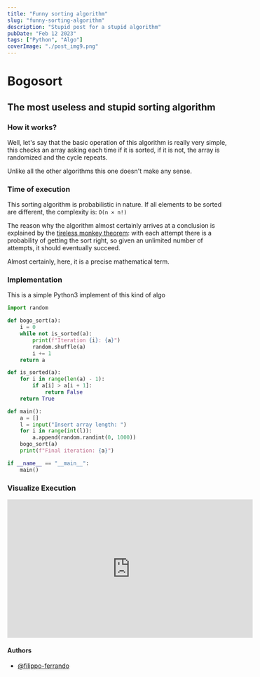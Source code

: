 ```yaml
---
title: "Funny sorting algorithm"
slug: "funny-sorting-algorithm"
description: "Stupid post for a stupid algorithm"
pubDate: "Feb 12 2023"
tags: ["Python", "Algo"]
coverImage: "./post_img9.png"
---
```


# Bogosort
## The most useless and stupid sorting algorithm

### How it works?

Well, let's say that the basic operation of this algorithm is really very simple, this checks an array asking each time if it is sorted, if it is not, the array is randomized and the cycle repeats.

Unlike all the other algorithms this one doesn't make any sense.

### Time of execution

This sorting algorithm is probabilistic in nature. If all elements to be sorted are different, the complexity is: ```O(n × n!)```

The reason why the algorithm almost certainly arrives at a conclusion is explained by the [tireless monkey theorem](https://en.wikipedia.org/wiki/Infinite_monkey_theorem): with each attempt there is a probability of getting the sort right, so given an unlimited number of attempts, it should eventually succeed.

Almost certainly, here, it is a precise mathematical term.

### Implementation

This is a simple Python3 implement of this kind of algo

```python
import random

def bogo_sort(a):
    i = 0
    while not is_sorted(a):
        print(f"Iteration {i}: {a}")
        random.shuffle(a)
        i += 1
    return a

def is_sorted(a):
    for i in range(len(a) - 1):
        if a[i] > a[i + 1]:
            return False
    return True

def main():
    a = []
    l = input("Insert array length: ")
    for i in range(int(l)):
        a.append(random.randint(0, 1000))
    bogo_sort(a)
    print(f"Final iteration: {a}")

if __name__ == "__main__":
    main()
```

### Visualize Execution

<iframe width="560" height="315" src="https://www.youtube.com/embed/DaPJkYo2quc" title="Bogo Sort algo" frameborder="0" allow="accelerometer; autoplay; clipboard-write; encrypted-media; gyroscope; picture-in-picture; web-share" allowfullscreen></iframe>

#### Authors

- [@filippo-ferrando](https://www.github.com/filippo-ferrando)